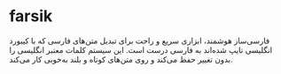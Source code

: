 # farsik
فارسی‌ساز هوشمند، ابزاری سریع و راحت برای تبدیل متن‌های فارسی که با کیبورد انگلیسی تایپ شده‌اند به فارسی درست است. این سیستم کلمات معتبر انگلیسی را بدون تغییر حفظ می‌کند و روی متن‌های کوتاه و بلند به‌خوبی کار می‌کند.
